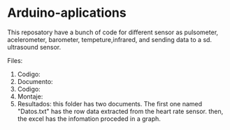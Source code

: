 # Arduino-aplications
This reposatory have a bunch of code for different sensor as pulsometer, acelerometer, barometer, tempeture,infrared, and sending data to a sd. ultrasound  sensor.

Files:
  1)  Codigo:
  2)  Documento:
  3)  Codigo:
  4)  Montaje: 
  5)  Resultados: this folder has two documents. The first one named "Datos.txt" has the row data extracted from the heart rate sensor. then, the excel has the infomation proceded in a graph.
